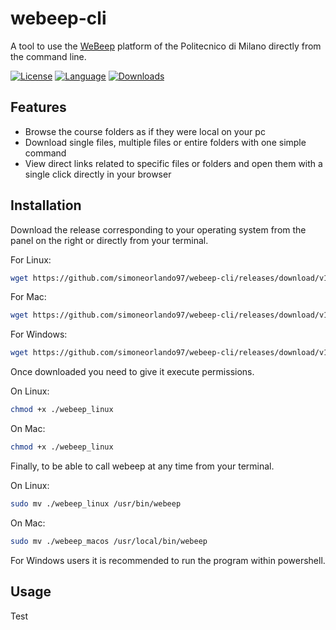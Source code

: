 # webeep-cli

A tool to use the [WeBeep](https://webeep.polimi.it/login/index.php) platform of the Politecnico di Milano directly from the command line.

[![License](https://img.shields.io/badge/license-GPL-blue)](https://github.com/simoneorlando97/webeep-cli/blob/master/LICENSE)
[![Language](https://img.shields.io/badge/Built%20with-Rust-Purple)](https://www.rust-lang.org/)
[![Downloads](https://img.shields.io/github/downloads/simoneorlando97/webeep-cli/total?label=GitHub%20Downloads)]()

## Features
- Browse the course folders as if they were local on your pc
- Download single files, multiple files or entire folders with one simple command
- View direct links related to specific files or folders and open them with a single click directly in your browser

## Installation
Download the release corresponding to your operating system from the panel on the right or directly from your terminal.


For Linux:
```bash
wget https://github.com/simoneorlando97/webeep-cli/releases/download/v1.0/webeep_linux
```
For Mac:
```bash
wget https://github.com/simoneorlando97/webeep-cli/releases/download/v1.0/webeep_macos
```
For Windows:
```bash
wget https://github.com/simoneorlando97/webeep-cli/releases/download/v1.0/webeep_win.exe
```
Once downloaded you need to give it execute permissions.

On Linux:
```bash
chmod +x ./webeep_linux
```
On Mac:
```bash
chmod +x ./webeep_linux
```
Finally, to be able to call webeep at any time from your terminal.

On Linux:
```bash
sudo mv ./webeep_linux /usr/bin/webeep
```
On Mac:
```bash
sudo mv ./webeep_macos /usr/local/bin/webeep
```
For Windows users it is recommended to run the program within powershell.
## Usage
Test